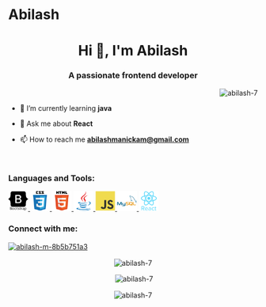 # Abilash
<h1 align="center">Hi 👋, I'm Abilash</h1>
<h3 align="center">A passionate frontend developer</h3>

<p align="right"> <img src="https://komarev.com/ghpvc/?username=abilash-7&label=Profile%20views&color=0e75b6&style=flat" alt="abilash-7" /> </p>


- 🌱 I’m currently learning **java**

- 💬 Ask me about **React**

- 📫 How to reach me **abilashmanickam@gmail.com**

<br>
<h3 align="left">Languages and Tools:</h3>
<p align="left"> <a href="https://getbootstrap.com" target="_blank" rel="noreferrer"> <img src="https://raw.githubusercontent.com/devicons/devicon/master/icons/bootstrap/bootstrap-plain-wordmark.svg" alt="bootstrap" width="40" height="40"/> </a> <a href="https://www.w3schools.com/css/" target="_blank" rel="noreferrer"> <img src="https://raw.githubusercontent.com/devicons/devicon/master/icons/css3/css3-original-wordmark.svg" alt="css3" width="40" height="40"/> </a> <a href="https://www.w3.org/html/" target="_blank" rel="noreferrer"> <img src="https://raw.githubusercontent.com/devicons/devicon/master/icons/html5/html5-original-wordmark.svg" alt="html5" width="40" height="40"/> </a> <a href="https://www.java.com" target="_blank" rel="noreferrer"> <img src="https://raw.githubusercontent.com/devicons/devicon/master/icons/java/java-original.svg" alt="java" width="40" height="40"/> </a> <a href="https://developer.mozilla.org/en-US/docs/Web/JavaScript" target="_blank" rel="noreferrer"> <img src="https://raw.githubusercontent.com/devicons/devicon/master/icons/javascript/javascript-original.svg" alt="javascript" width="40" height="40"/> </a> <a href="https://www.mysql.com/" target="_blank" rel="noreferrer"> <img src="https://raw.githubusercontent.com/devicons/devicon/master/icons/mysql/mysql-original-wordmark.svg" alt="mysql" width="40" height="40"/> </a> <a href="https://reactjs.org/" target="_blank" rel="noreferrer"> <img src="https://raw.githubusercontent.com/devicons/devicon/master/icons/react/react-original-wordmark.svg" alt="react" width="40" height="40"/> </a> </p>

<h3 align="left">Connect with me:</h3>
<p align="left">
<a href="https://linkedin.com/in/abilash-m-8b5b751a3" target="blank"><img align="center" src="https://raw.githubusercontent.com/rahuldkjain/github-profile-readme-generator/master/src/images/icons/Social/linked-in-alt.svg" alt="abilash-m-8b5b751a3" height="30" width="40" /></a>
</p>

<p align="center"1><img align="center" src="https://github-readme-stats.vercel.app/api/top-langs?username=abilash-7&show_icons=true&locale=en&layout=compact" alt="abilash-7" /></p>

<p align="center">&nbsp;<img align="center" src="https://github-readme-stats.vercel.app/api?username=abilash-7&show_icons=true&locale=en" alt="abilash-7" /></p>

<p align="center"><img align="center" src="https://github-readme-streak-stats.herokuapp.com/?user=abilash-7&" alt="abilash-7" /></p>

